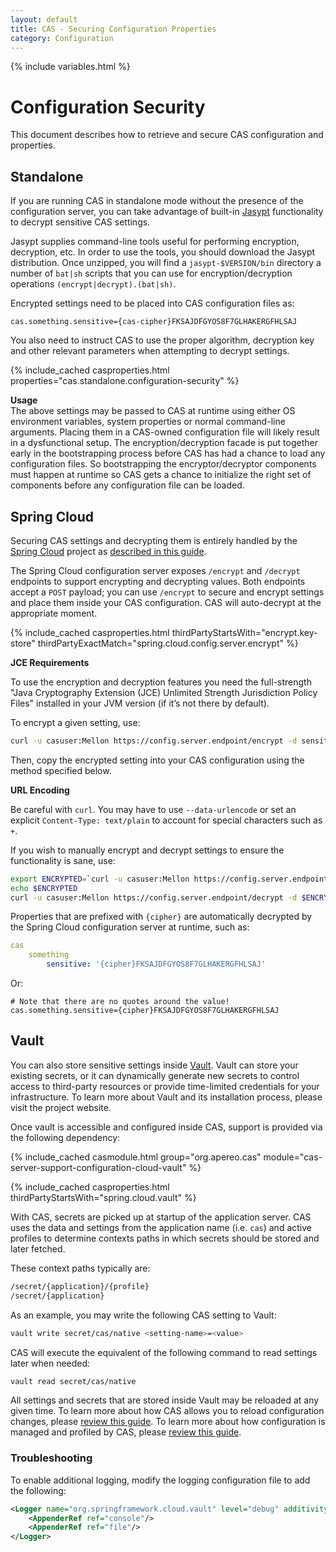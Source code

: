 ```yaml
---
layout: default
title: CAS - Securing Configuration Properties
category: Configuration
---
```


{% include variables.html %}

# Configuration Security

This document describes how to retrieve and secure CAS configuration and properties.

## Standalone

If you are running CAS in standalone mode without the presence of the configuration server,
you can take advantage of built-in [Jasypt](http://www.jasypt.org/) functionality to decrypt sensitive CAS settings.

Jasypt supplies command-line tools useful for performing encryption, decryption, etc. In 
order to use the tools, you should download the Jasypt distribution. Once unzipped, you will find a `jasypt-$VERSION/bin` 
directory a number of `bat|sh` scripts that you can use for encryption/decryption operations `(encrypt|decrypt).(bat|sh)`.

Encrypted settings need to be placed into CAS configuration files as:

```properties
cas.something.sensitive={cas-cipher}FKSAJDFGYOS8F7GLHAKERGFHLSAJ
```

You also need to instruct CAS to use the proper algorithm, decryption key and other relevant parameters
when attempting to decrypt settings. 
   
{% include_cached casproperties.html properties="cas.standalone.configuration-security" %}

<div class="alert alert-info">
<strong>Usage</strong><br/>The above settings may be passed to CAS at runtime using either OS 
environment variables, system properties or normal command-line arguments. Placing them in a CAS-owned configuration file
will likely result in a dysfunctional setup. The encryption/decryption facade is put together early in the bootstrapping 
process before CAS has had a chance to load any configuration files. So bootstrapping the encryptor/decryptor components 
must happen at runtime so CAS gets a chance to initialize the right set of components before any configuration file can be loaded.
</div>

## Spring Cloud

Securing CAS settings and decrypting them is entirely handled by
the [Spring Cloud](https://github.com/spring-cloud/spring-cloud-config) project
as [described in this guide](Configuration-Server-Management.html).

The Spring Cloud configuration server exposes `/encrypt` and `/decrypt` endpoints to support encrypting and decrypting values.
Both endpoints accept a `POST` payload; you can use `/encrypt` to secure and 
encrypt settings and place them inside your CAS configuration.
CAS will auto-decrypt at the appropriate moment.

{% include_cached casproperties.html
thirdPartyStartsWith="encrypt.key-store"
thirdPartyExactMatch="spring.cloud.config.server.encrypt"
%}

<div class="alert alert-info"><strong>JCE Requirements</strong><p>To use the encryption and decryption
features you need the full-strength "Java Cryptography Extension (JCE) Unlimited Strength Jurisdiction Policy Files"
installed in your JVM version (if it’s not there by default).</p></div>

To encrypt a given setting, use:

```bash
curl -u casuser:Mellon https://config.server.endpoint/encrypt -d sensitiveValue
```

Then, copy the encrypted setting into your CAS configuration using the method specified below.

<div class="alert alert-info"><strong>URL Encoding</strong><p>Be careful with <code>curl</code>.
You may have to use <code>--data-urlencode</code> or set an explicit <code>Content-Type: text/plain</code>
to account for special characters such as <code>+</code>.</p></div>

If you wish to manually encrypt and decrypt settings to ensure the functionality is sane, use:

```bash
export ENCRYPTED=`curl -u casuser:Mellon https://config.server.endpoint/encrypt -d sensitiveValue | python -c 'import sys,urllib;print urllib.quote(sys.stdin.read().strip())'`
echo $ENCRYPTED
curl -u casuser:Mellon https://config.server.endpoint/decrypt -d $ENCRYPTED | python -c 'import sys,urllib;print urllib.quote(sys.stdin.read().strip())'
```

Properties that are prefixed with `{cipher}` are automatically decrypted by the Spring Cloud configuration server at runtime, such as:

```yml
cas
    something
        sensitive: '{cipher}FKSAJDFGYOS8F7GLHAKERGFHLSAJ'
```

Or:

```properties
# Note that there are no quotes around the value!
cas.something.sensitive={cipher}FKSAJDFGYOS8F7GLHAKERGFHLSAJ
```

## Vault

You can also store sensitive settings inside [Vault](https://www.vaultproject.io/).
Vault can store your existing secrets, or it can dynamically generate new secrets
to control access to third-party resources or provide time-limited credentials for your infrastructure.
To learn more about Vault and its installation process, please visit the project website.

Once vault is accessible and configured inside CAS, support is provided via the following dependency:

{% include_cached casmodule.html group="org.apereo.cas" module="cas-server-support-configuration-cloud-vault" %}

{% include_cached casproperties.html
thirdPartyStartsWith="spring.cloud.vault"
%}

With CAS, secrets are picked up at startup of the application server. CAS uses the data and settings
from the application name (i.e. `cas`) and active profiles to determine contexts paths in
which secrets should be stored and later fetched.

These context paths typically are:

```bash
/secret/{application}/{profile}
/secret/{application}
```

As an example, you may write the following CAS setting to Vault:

```bash
vault write secret/cas/native <setting-name>=<value>
```

CAS will execute the equivalent of the following command to read settings later when needed:

```bash
vault read secret/cas/native
```

All settings and secrets that are stored inside Vault may be reloaded at any given time.
To learn more about how CAS allows you to reload 
configuration changes, please [review this guide](Configuration-Management-Reload.html).
To learn more about how configuration is managed and profiled 
by CAS, please [review this guide](Configuration-Management.html).

### Troubleshooting

To enable additional logging, modify the logging configuration file to add the following:

```xml
<Logger name="org.springframework.cloud.vault" level="debug" additivity="false">
    <AppenderRef ref="console"/>
    <AppenderRef ref="file"/>
</Logger>
```
